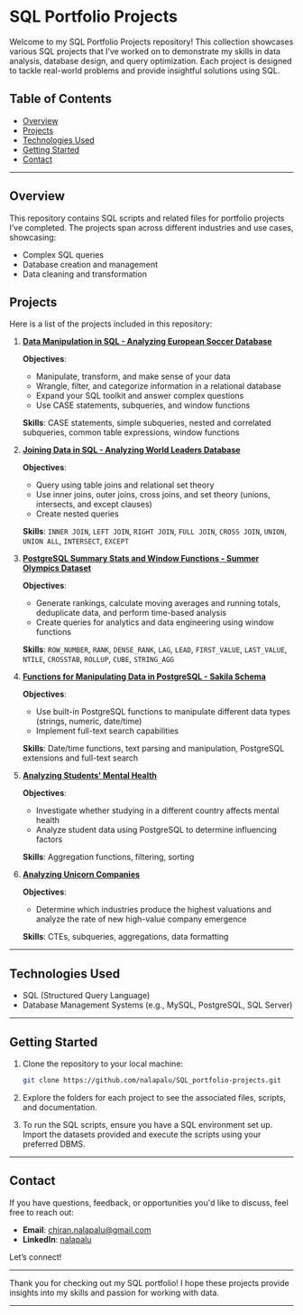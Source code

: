 # SQL Portfolio Projects

Welcome to my SQL Portfolio Projects repository! This collection showcases various SQL projects that I’ve worked on to demonstrate my skills in data analysis, database design, and query optimization. Each project is designed to tackle real-world problems and provide insightful solutions using SQL.

## Table of Contents

- [Overview](#overview)
- [Projects](#projects)
- [Technologies Used](#technologies-used)
- [Getting Started](#getting-started)
- [Contact](#contact)

---

## Overview

This repository contains SQL scripts and related files for portfolio projects I’ve completed. The projects span across different industries and use cases, showcasing:
- Complex SQL queries
- Database creation and management
- Data cleaning and transformation

## Projects

Here is a list of the projects included in this repository:

1. [**Data Manipulation in SQL - Analyzing European Soccer Database**](https://github.com/nalapalu/SQL_portfolio-projects/tree/main/Data%20Manipulation%20in%20SQL%20-%20Analysing%20Football%20database)
 
   **Objectives**:
   - Manipulate, transform, and make sense of your data
   - Wrangle, filter, and categorize information in a relational database
   - Expand your SQL toolkit and answer complex questions
   - Use CASE statements, subqueries, and window functions
   
   **Skills**: CASE statements, simple subqueries, nested and correlated subqueries, common table expressions, window functions

2. [**Joining Data in SQL - Analyzing World Leaders Database**](https://github.com/nalapalu/SQL_portfolio-projects/tree/main/Joining%20data%20in%20SQL%20-%20Analysing%20World%20Leaders%20Database)

   **Objectives**:
   - Query using table joins and relational set theory
   - Use inner joins, outer joins, cross joins, and set theory (unions, intersects, and except clauses)
   - Create nested queries

   **Skills**: `INNER JOIN`, `LEFT JOIN`, `RIGHT JOIN`, `FULL JOIN`, `CROSS JOIN`, `UNION`, `UNION ALL`, `INTERSECT`, `EXCEPT`

3. [**PostgreSQL Summary Stats and Window Functions - Summer Olympics Dataset**](https://github.com/nalapalu/SQL_portfolio-projects/tree/main/PostgreSQL%20Summary%20Stats%20and%20Window%20Functions%20-%20Summer%20Olyumpics%20dataset)

   **Objectives**:
   - Generate rankings, calculate moving averages and running totals, deduplicate data, and perform time-based analysis
   - Create queries for analytics and data engineering using window functions

   **Skills**: `ROW_NUMBER`, `RANK`, `DENSE_RANK`, `LAG`, `LEAD`, `FIRST_VALUE`, `LAST_VALUE`, `NTILE`, `CROSSTAB`, `ROLLUP`, `CUBE`, `STRING_AGG`

4. [**Functions for Manipulating Data in PostgreSQL - Sakila Schema**](https://github.com/nalapalu/SQL_portfolio-projects/tree/main/Functions%20for%20Manipulating%20Data%20in%20PostgreSQL%20-Sakila%20Schema)

   **Objectives**:
   - Use built-in PostgreSQL functions to manipulate different data types (strings, numeric, date/time)
   - Implement full-text search capabilities

   **Skills**: Date/time functions, text parsing and manipulation, PostgreSQL extensions and full-text search

5. [**Analyzing Students' Mental Health**](https://github.com/nalapalu/SQL_portfolio-projects/blob/main/Analyzing%20Students'%20Mental%20Health/notebook.ipynb)

   **Objectives**:
   - Investigate whether studying in a different country affects mental health
   - Analyze student data using PostgreSQL to determine influencing factors

   **Skills**: Aggregation functions, filtering, sorting

6. [**Analyzing Unicorn Companies**](https://github.com/nalapalu/SQL_portfolio-projects/blob/main/Analyzing%20Unicorn%20Companies/notebook.ipynb)  

   **Objectives**:
   - Determine which industries produce the highest valuations and analyze the rate of new high-value company emergence

   **Skills**: CTEs, subqueries, aggregations, data formatting

---

## Technologies Used

- SQL (Structured Query Language)
- Database Management Systems (e.g., MySQL, PostgreSQL, SQL Server)

---

## Getting Started

1. Clone the repository to your local machine:
   ```bash
   git clone https://github.com/nalapalu/SQL_portfolio-projects.git
   ```

2. Explore the folders for each project to see the associated files, scripts, and documentation.

3. To run the SQL scripts, ensure you have a SQL environment set up. Import the datasets provided and execute the scripts using your preferred DBMS.

---

## Contact

If you have questions, feedback, or opportunities you'd like to discuss, feel free to reach out:

- **Email**: [chiran.nalapalu@gmail.com](mailto:chiran.nalapalu@gmail.com)
- **LinkedIn**: [nalapalu](https://www.linkedin.com/in/nalapalu/)  

Let’s connect!

---

Thank you for checking out my SQL portfolio! I hope these projects provide insights into my skills and passion for working with data.

---
